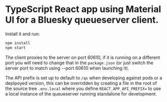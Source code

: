 # TypeScript React app using Material UI for a Bluesky queueserver client.

Install it and run:

```sh
npm install
npm start
```

The client proxies to the server on port 60610, if it is running on a different
port you will need to change that in the `package.json` (or just switch the
server port to match using --port 60610 when launching it).

The API prefix is set up to default to `/qs` when developing against pods or
a deplpoyed version, this can be overridden by creating a file in the root of
the source tree `.env.local` where you define `REACT_APP_API_PREFIX=` to use a
local instance of the queueserver running standalone for development.
